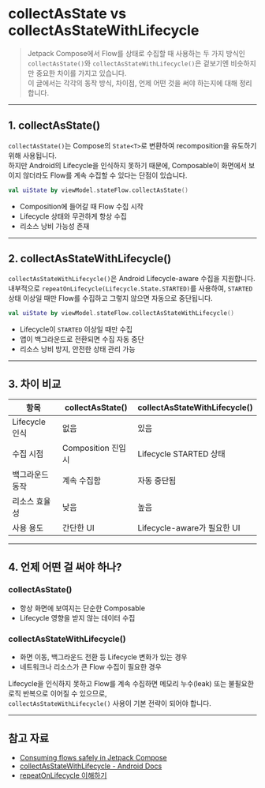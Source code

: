 # collectAsState vs collectAsStateWithLifecycle

> Jetpack Compose에서 Flow를 상태로 수집할 때 사용하는 두 가지 방식인 `collectAsState()`와 `collectAsStateWithLifecycle()`은 겉보기엔 비슷하지만 중요한 차이를 가지고 있습니다.  
> 이 글에서는 각각의 동작 방식, 차이점, 언제 어떤 것을 써야 하는지에 대해 정리합니다.  

---

## 1. collectAsState()

`collectAsState()`는 Compose의 `State<T>`로 변환하여 recomposition을 유도하기 위해 사용됩니다.  
하지만 Android의 Lifecycle을 인식하지 못하기 때문에, Composable이 화면에서 보이지 않더라도 Flow를 계속 수집할 수 있다는 단점이 있습니다.

```kotlin
val uiState by viewModel.stateFlow.collectAsState()
```

* Composition에 들어갈 때 Flow 수집 시작
* Lifecycle 상태와 무관하게 항상 수집
* 리소스 낭비 가능성 존재

---

## 2. collectAsStateWithLifecycle()

`collectAsStateWithLifecycle()`은 Android Lifecycle-aware 수집을 지원합니다.  
내부적으로 `repeatOnLifecycle(Lifecycle.State.STARTED)`를 사용하여, `STARTED` 상태 이상일 때만 Flow를 수집하고 그렇지 않으면 자동으로 중단됩니다.

```kotlin
val uiState by viewModel.stateFlow.collectAsStateWithLifecycle()
```

* Lifecycle이 `STARTED` 이상일 때만 수집
* 앱이 백그라운드로 전환되면 수집 자동 중단
* 리소스 낭비 방지, 안전한 상태 관리 가능

---

## 3. 차이 비교

| 항목           | collectAsState() | collectAsStateWithLifecycle() |
| ------------ | ---------------- | ----------------------------- |
| Lifecycle 인식 | 없음               | 있음                            |
| 수집 시점        | Composition 진입 시 | Lifecycle STARTED 상태          |
| 백그라운드 동작     | 계속 수집함           | 자동 중단됨                        |
| 리소스 효율성      | 낮음               | 높음                            |
| 사용 용도        | 간단한 UI           | Lifecycle-aware가 필요한 UI       |

---

## 4. 언제 어떤 걸 써야 하나?

### collectAsState()

* 항상 화면에 보여지는 단순한 Composable
* Lifecycle 영향을 받지 않는 데이터 수집

### collectAsStateWithLifecycle()

* 화면 이동, 백그라운드 전환 등 Lifecycle 변화가 있는 경우
* 네트워크나 리소스가 큰 Flow 수집이 필요한 경우

Lifecycle을 인식하지 못하고 Flow를 계속 수집하면 메모리 누수(leak) 또는 불필요한 로직 반복으로 이어질 수 있으므로,  
`collectAsStateWithLifecycle()` 사용이 기본 전략이 되어야 합니다.

---

## 참고 자료

* [Consuming flows safely in Jetpack Compose](https://medium.com/androiddevelopers/consuming-flows-safely-in-jetpack-compose-cde014d0d5a3)
* [collectAsStateWithLifecycle - Android Docs](https://developer.android.com/reference/kotlin/androidx/lifecycle/compose/package-summary)
* [repeatOnLifecycle 이해하기](https://developer.android.com/topic/libraries/architecture/lifecycle#repeatonlifecycle)
